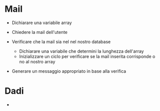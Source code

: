 # Mail

- Dichiarare una variabile array
- Chiedere la mail dell'utente
- Verificare che la mail sia nel nel nostro database
    - Dichiarare una variabile che determini la lunghezza dell'array
    - Inizializzare un ciclo per verificare se la mail inserita corrisponde o no al nostro array

- Generare un messaggio appropriato in base alla verifica

# Dadi

- 